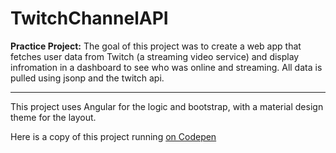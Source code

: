 # TwitchChannelAPI

**Practice Project:**
The goal of this project was to create a web app that fetches user data from Twitch (a streaming video service) and display infromation in a dashboard to see who was online and streaming. All data is pulled using jsonp and the twitch api.

---------

This project uses Angular for the logic and bootstrap, with a material design theme for the layout.

Here is a copy of this project running [on Codepen](http://codepen.io/VanVlack/full/GJEdOK/) 
